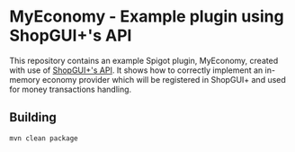 # MyEconomy - Example plugin using ShopGUI+'s API
This repository contains an example Spigot plugin, MyEconomy, created with use of [ShopGUI+'s API](https://github.com/brcdev-minecraft/shopgui-api).
It shows how to correctly implement an in-memory economy provider which will be registered in ShopGUI+ and used for money transactions handling. 

## Building
`mvn clean package`
